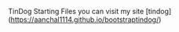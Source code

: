 TinDog Starting Files
you can visit my site
[tindog] (https://aanchal1114.github.io/bootstraptindog/)
